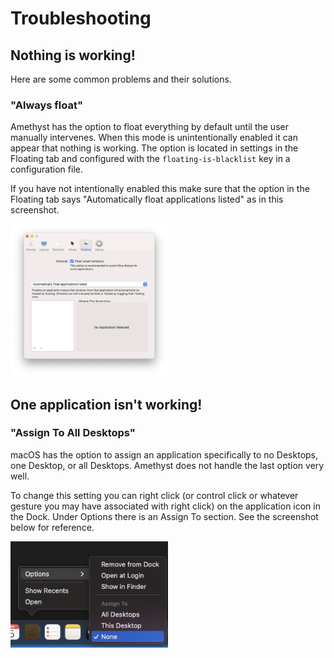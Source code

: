 # Troubleshooting

## Nothing is working!

Here are some common problems and their solutions.

### "Always float"

Amethyst has the option to float everything by default until the user manually intervenes. When this mode is unintentionally enabled it can appear that nothing is working. The option is located in settings in the Floating tab and configured with the `floating-is-blacklist` key in a configuration file.

If you have not intentionally enabled this make sure that the option in the Floating tab says "Automatically float applications listed" as in this screenshot.

<img src="./images/floating-preferences.png" width="50%">

## One application isn't working!

### "Assign To All Desktops"

macOS has the option to assign an application specifically to no Desktops, one Desktop, or all Desktops. Amethyst does not handle the last option very well.

To change this setting you can right click (or control click or whatever gesture you may have associated with right click) on the application icon in the Dock. Under Options there is an Assign To section. See the screenshot below for reference.

<img src="./images/desktop-assignment.png" width="50%">
